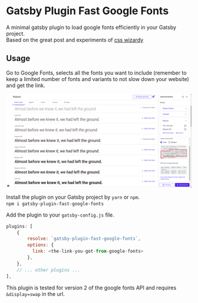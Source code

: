 # Gatsby Plugin Fast Google Fonts

A minimal gatsby plugin to load google fonts efficiently in your Gatsby project.  
Based on the great post and experiments of [css wizardy](https://csswizardry.com/2020/05/the-fastest-google-fonts/)  

## Usage

Go to Google Fonts, selects all the fonts you want to include (remember to keep a limited number of fonts and variants to not slow down your website) and get the link.

![google fonts link](assets/fonts-link.png)

Install the plugin on your Gatsby project by `yarn` or `npm`.  
`npm i gatsby-plugin-fast-google-fonts`  

Add the plugin to your `gatsby-config.js` file.

```js
plugins: [
    {
        resolve: `gatsby-plugin-fast-google-fonts`,
        options: {
          link: <the-link-you-got-from-google-fonts>
        },
    },
    // ... other plugins ...
],
```

This plugin is tested for version 2 of the google fonts API and requires `&display=swap` in the url.